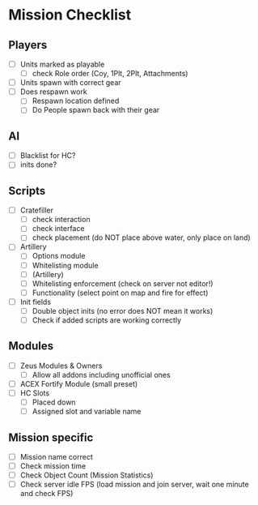 # Mission Checklist

## Players

- [ ] Units marked as playable
  - [ ] check Role order (Coy, 1Plt, 2Plt, Attachments)
- [ ] Units spawn with correct gear
- [ ] Does respawn work
  - [ ] Respawn location defined
  - [ ] Do People spawn back with their gear

## AI

- [ ] Blacklist for HC?
- [ ] inits done?

## Scripts

- [ ] Cratefiller
  - [ ] check interaction
  - [ ] check interface
  - [ ] check placement (do NOT place above water, only place on land)
- [ ] Artillery
  - [ ] Options module
  - [ ] Whitelisting module
  - [ ] (Artillery)
  - [ ] Whitelisting enforcement (check on server not editor!)
  - [ ] Functionality (select point on map and fire for effect)
- [ ] Init fields
  - [ ] Double object inits (no error does NOT mean it works)
  - [ ] Check if added scripts are working correctly

## Modules

- [ ] Zeus Modules & Owners
  - [ ] Allow all addons including unofficial ones
- [ ] ACEX Fortify Module (small preset)
- [ ] HC Slots
  - [ ] Placed down
  - [ ] Assigned slot and variable name

## Mission specific

- [ ] Mission name correct
- [ ] Check mission time
- [ ] Check Object Count (Mission Statistics)
- [ ] Check server idle FPS (load mission and join server, wait one minute and check FPS)
